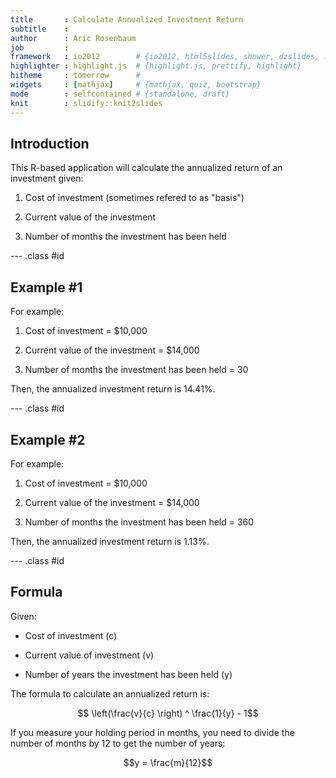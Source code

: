 ```yaml
---
title       : Calculate Annualized Investment Return
subtitle    : 
author      : Aric Rosenbaum
job         : 
framework   : io2012        # {io2012, html5slides, shower, dzslides, ...}
highlighter : highlight.js  # {highlight.js, prettify, highlight}
hitheme     : tomorrow      # 
widgets     : [mathjax]     # {mathjax, quiz, bootstrap}
mode        : selfcontained # {standalone, draft}
knit        : slidify::knit2slides
---
```


## Introduction

This R-based application will calculate the annualized return of an investment given:

1. Cost of investment (sometimes refered to as "basis")

2. Current value of the investment

3. Number of months the investment has been held

--- .class #id 

## Example #1

For example:

1. Cost of investment = $10,000

2. Current value of the investment = $14,000

3. Number of months the investment has been held = 30

Then, the annualized investment return is 14.41%.

--- .class #id 

## Example #2

For example:

1. Cost of investment = $10,000

2. Current value of the investment = $14,000

3. Number of months the investment has been held = 360

Then, the annualized investment return is 1.13%.

--- .class #id 

## Formula

Given:

* Cost of investment (c)

* Current value of investment (v)

* Number of years the investment has been held (y)

The formula to calculate an annualized return is:

$$ \left(\frac{v}{c} \right) ^ \frac{1}{y} - 1$$

If you measure your holding period in months, you need to divide the number of months by 12 to get the number of years:

$$y = \frac{m}{12}$$


